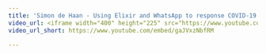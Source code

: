 ```yaml
---
title: 'Simon de Haan - Using Elixir and WhatsApp to response COVID-19'
video_url: <iframe width="400" height="225" src="https://www.youtube.com/embed/gaJVxzNbfRM" frameborder="0" allow="accelerometer; autoplay; clipboard-write; encrypted-media; gyroscope; picture-in-picture" allowfullscreen></iframe>
video_url_short: https://www.youtube.com/embed/gaJVxzNbfRM

---
```

